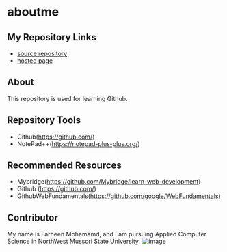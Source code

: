 # aboutme

## My Repository Links
- [source repository](https://github.com/mohammadfarheen/farheen1 "repository: farheen1")
- [hosted page](https://github.com/mohammadfarheen/farheen1/edit/master/README.md)
## About
This repository is used for learning Github.
## Repository Tools
- Github(https://github.com/)
- NotePad++(https://notepad-plus-plus.org/)
## Recommended Resources
- Mybridge(https://github.com/Mybridge/learn-web-development)
- Github (https://github.com/)
- GithubWebFundamentals(https://github.com/google/WebFundamentals)
## Contributor
My name is Farheen Mohamamd, and I am pursuing Applied Computer Science in NorthWest Mussori State University.
![image](https://images.pexels.com/photos/60597/dahlia-red-blossom-bloom-60597.jpeg?cs=srgb&dl=bloom-blossom-dahlia-60597.jpg&fm=jpg)
